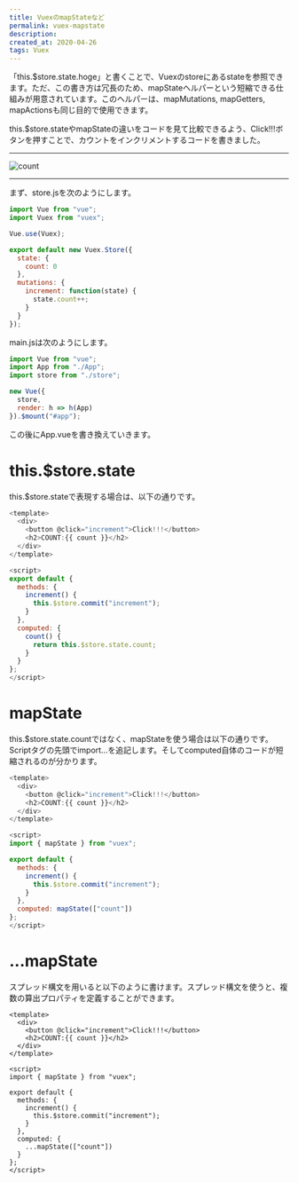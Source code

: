 ```yaml
---
title: VuexのmapStateなど
permalink: vuex-mapstate
description: 
created_at: 2020-04-26
tags: Vuex
---
```


「this.$store.state.hoge」と書くことで、Vuexのstoreにあるstateを参照できます。ただ、この書き方は冗長のため、mapStateヘルパーという短縮できる仕組みが用意されています。このヘルパーは、mapMutations, mapGetters, mapActionsも同じ目的で使用できます。

this.$store.stateやmapStateの違いをコードを見て比較できるよう、Click!!!ボタンを押すことで、カウントをインクリメントするコードを書きました。

---

![count](../images/counter.png)

---
  
まず、store.jsを次のようにします。
```js
import Vue from "vue";
import Vuex from "vuex";

Vue.use(Vuex);

export default new Vuex.Store({
  state: {
    count: 0
  },
  mutations: {
    increment: function(state) {
      state.count++;
    }
  }
});
```

main.jsは次のようにします。
```js
import Vue from "vue";
import App from "./App";
import store from "./store";

new Vue({
  store,
  render: h => h(App)
}).$mount("#app");
```

この後にApp.vueを書き換えていきます。

# this.$store.state
this.$store.stateで表現する場合は、以下の通りです。

```js
<template>
  <div>
    <button @click="increment">Click!!!</button>
    <h2>COUNT:{{ count }}</h2>
  </div>
</template>

<script>
export default {
  methods: {
    increment() {
      this.$store.commit("increment");
    }
  },
  computed: {
    count() {
      return this.$store.state.count;
    }
  }
};
</script>
```

# mapState
this.$store.state.countではなく、mapStateを使う場合は以下の通りです。Scriptタグの先頭でimport...を追記します。そしてcomputed自体のコードが短縮されるのが分かります。  

```js
<template>
  <div>
    <button @click="increment">Click!!!</button>
    <h2>COUNT:{{ count }}</h2>
  </div>
</template>

<script>
import { mapState } from "vuex";

export default {
  methods: {
    increment() {
      this.$store.commit("increment");
    }
  },
  computed: mapState(["count"])
};
</script>
```

# ...mapState
スプレッド構文を用いると以下のように書けます。スプレッド構文を使うと、複数の算出プロパティを定義することができます。

```
<template>
  <div>
    <button @click="increment">Click!!!</button>
    <h2>COUNT:{{ count }}</h2>
  </div>
</template>

<script>
import { mapState } from "vuex";

export default {
  methods: {
    increment() {
      this.$store.commit("increment");
    }
  },
  computed: {
    ...mapState(["count"])
  }
};
</script>
```
